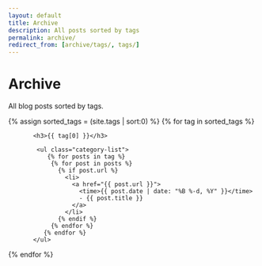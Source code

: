 ```yaml
---
layout: default
title: Archive
description: All posts sorted by tags
permalink: archive/
redirect_from: [archive/tags/, tags/]
---
```



# Archive

All blog posts sorted by tags.

<div class="categories">
{% assign sorted_tags = (site.tags | sort:0) %}
  {% for tag in sorted_tags %}

           <h3>{{ tag[0] }}</h3>

            <ul class="category-list">
               {% for posts in tag %}
                {% for post in posts %}
                  {% if post.url %}
                    <li>
                      <a href="{{ post.url }}">
                        <time>{{ post.date | date: "%B %-d, %Y" }}</time>
                        - {{ post.title }}
                      </a>
                    </li>
                  {% endif %}
                {% endfor %}
              {% endfor %}
           </ul>
  {% endfor %}
</div>

